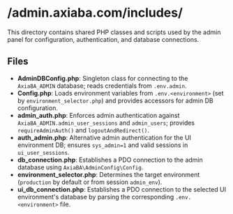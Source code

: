# /admin.axiaba.com/includes/

This directory contains shared PHP classes and scripts used by the admin panel for configuration, authentication, and database connections.

## Files

- **AdminDBConfig.php**: Singleton class for connecting to the `AxiaBA_ADMIN` database; reads credentials from `.env.admin`.
- **Config.php**: Loads environment variables from `.env.<environment>` (set by `environment_selector.php`) and provides accessors for admin DB configuration.
- **admin_auth.php**: Enforces admin authentication against `AxiaBA_ADMIN.admin_user_sessions` and `admin_users`; provides `requireAdminAuth()` and `logoutAndRedirect()`.
- **auth_admin.php**: Alternative admin authentication for the UI environment DB; ensures `sys_admin=1` and valid sessions in `ui_user_sessions`.
- **db_connection.php**: Establishes a PDO connection to the admin database using `AxiaBA\AdminConfig\Config`.
- **environment_selector.php**: Determines the target environment (`production` by default or from session `admin_env`).
- **ui_db_connection.php**: Establishes a PDO connection to the selected UI environment's database by parsing the corresponding `.env.<environment>` file.
